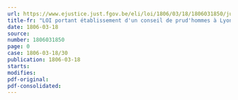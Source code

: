 ```yaml
---
url: https://www.ejustice.just.fgov.be/eli/loi/1806/03/18/1806031850/justel
title-fr: "LOI portant établissement d'un conseil de prud'hommes à Lyon"
date: 1806-03-18
source:
number: 1806031850
page: 0
case: 1806-03-18/30
publication: 1806-03-18
starts:
modifies:
pdf-original:
pdf-consolidated:
---
```


